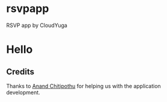 # rsvpapp
RSVP app by CloudYuga

# Hello

## Credits
Thanks to [Anand Chitipothu](https://twitter.com/anandology) for helping us with the application development. 
